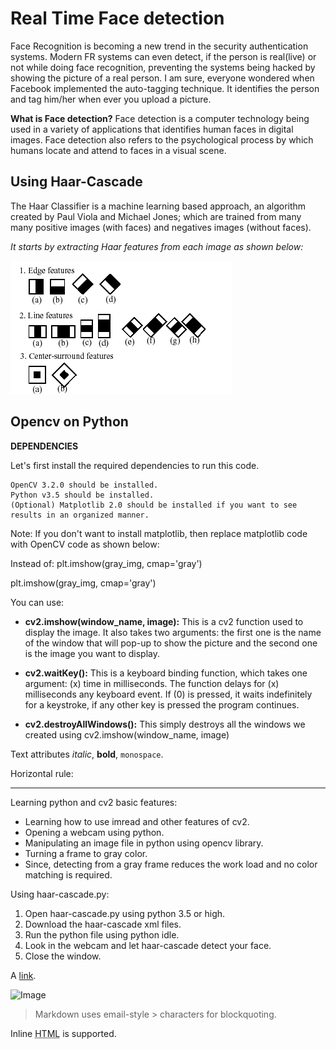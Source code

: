 # Real Time Face detection
Face Recognition is becoming a new trend in the security authentication systems. Modern FR systems can even detect, if the person is real(live) or not while doing face recognition, preventing the systems being hacked by showing the picture of a real person. I am sure, everyone wondered when Facebook implemented the auto-tagging technique. It identifies the person and tag him/her when ever you upload a picture.

**What is Face detection?**
Face detection is a computer technology being used in a variety of applications that identifies human faces in digital images. Face detection also refers to the psychological process by which humans locate and attend to faces in a visual scene.

## Using Haar-Cascade
The Haar Classifier is a machine learning based approach, an algorithm created by Paul Viola and Michael Jones; which are trained from many many positive images (with faces) and negatives images (without faces).

_It starts by extracting Haar features from each image as shown below:_

<img src="/Images/haarfeatures.png">

## Opencv on Python

 **DEPENDENCIES**

Let's first install the required dependencies to run this code.

    OpenCV 3.2.0 should be installed.
    Python v3.5 should be installed.
    (Optional) Matplotlib 2.0 should be installed if you want to see results in an organized manner.

Note: If you don't want to install matplotlib, then replace matplotlib code with OpenCV code as shown below:

Instead of:
plt.imshow(gray_img, cmap='gray')

	
plt.imshow(gray_img, cmap='gray')

You can use:
* **cv2.imshow(window_name, image):**
This is a cv2 function used to display the image. It also takes two arguments: the first one is the name of the window that will pop-up to show the picture and the second one is the image you want to display.

* **cv2.waitKey():**
This is a keyboard binding function, which takes one argument: (x) time in milliseconds. The function delays for (x) milliseconds any keyboard event. If (0) is pressed, it waits indefinitely for a keystroke, if any other key is pressed the program continues.

* **cv2.destroyAllWindows():**
This simply destroys all the windows we created using cv2.imshow(window_name, image)



 
Text attributes _italic_, 
**bold**, `monospace`.

Horizontal rule:

---

Learning python and cv2 basic features:

  * Learning how to use imread and other features of cv2.
  * Opening a webcam using python.
  * Manipulating an image file in python using opencv library.
  * Turning a frame to gray color.
  * Since, detecting from a gray frame reduces the work load and no color matching is required.

Using haar-cascade.py:

  1. Open haar-cascade.py using python 3.5 or high.
  2. Download the haar-cascade xml files.
  3. Run the python file using python idle.
  4. Look in the webcam and let haar-cascade detect your face.
  5. Close the window.

A [link](http://example.com).

![Image](Image_icon.png)

> Markdown uses email-style > characters for blockquoting.

Inline <abbr title="Hypertext Markup Language">HTML</abbr> is supported.
